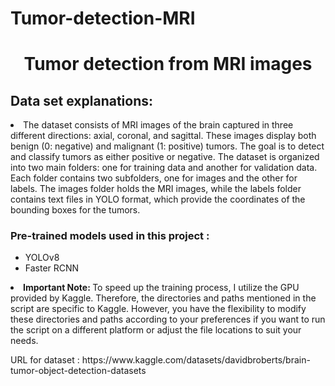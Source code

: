 # Tumor-detection-MRI

<h1 align="center"> Tumor detection from MRI images </h1>
<p>
</p>
<h2> Data set explanations: </h2>
<p>
</p>
<li> The dataset consists of MRI images of the brain captured in three different directions: axial, coronal, and sagittal. 
These images display both benign (0: negative) and malignant (1: positive) tumors. The goal is to detect and classify 
tumors as either positive or negative. The dataset is organized into two main folders: one for training data and another 
for validation data. Each folder contains two subfolders, one for images and the other for labels. The images folder 
holds the MRI images, while the labels folder contains text files in YOLO format, which provide the coordinates of 
the bounding boxes for the tumors.</li>


<h3> Pre-trained models used in this project : </h3>   
<ul>    
<li> YOLOv8  </li>
<li> Faster RCNN </li>
</ul>           
      
<p>
</p>          
<li> <strong> Important Note: </strong> To speed up the training process, I utilize the GPU provided by Kaggle. Therefore, 
the directories and paths mentioned in the script are specific to Kaggle. However, you have the flexibility to modify these
directories and paths according to your preferences if you want to run the script on a different platform or adjust the 
file locations to suit your needs.</li>          
<p>
</p>          
URL for dataset : https://www.kaggle.com/datasets/davidbroberts/brain-tumor-object-detection-datasets
